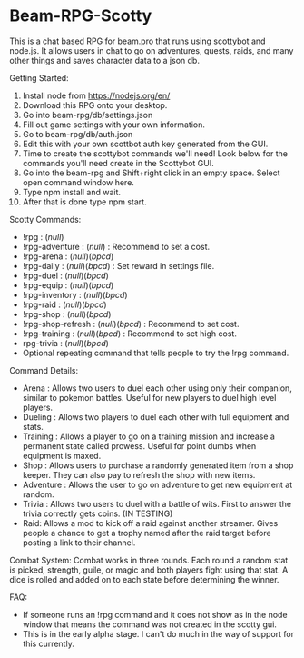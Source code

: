 # Beam-RPG-Scotty
This is a chat based RPG for beam.pro that runs using scottybot and node.js. It allows users in chat to go on adventures, quests, raids, and many other things and saves character data to a json db.

Getting Started: <br>
1. Install node from https://nodejs.org/en/ <br>
2. Download this RPG onto your desktop.<br>
3. Go into beam-rpg/db/settings.json <br>
4. Fill out game settings with your own information.<br>
5. Go to beam-rpg/db/auth.json <br>
6. Edit this with your own scottbot auth key generated from the GUI.<br>
7. Time to create the scottybot commands we'll need! Look below for the commands you'll need create in the Scottybot GUI.<br>
8. Go into the beam-rpg and Shift+right click in an empty space. Select open command window here.<br>
9. Type npm install and wait.<br>
10. After that is done type npm start.

Scotty Commands: <br>
  - !rpg : (_null_)
  - !rpg-adventure : (_null_) : Recommend to set a cost.
  - !rpg-arena : (_null_)(_bpcd_)
  - !rpg-daily : (_null_)(_bpcd_) : Set reward in settings file.
  - !rpg-duel : (_null_)(_bpcd_)
  - !rpg-equip : (_null_)(_bpcd_)
  - !rpg-inventory : (_null_)(_bpcd_)
  - !rpg-raid : (_null_)(_bpcd_)
  - !rpg-shop : (_null_)(_bpcd_)
  - !rpg-shop-refresh :  (_null_)(_bpcd_) : Recommend to set cost.
  - !rpg-training :  (_null_)(_bpcd_) : Recommend to set high cost.
  - rpg-trivia :  (_null_)(_bpcd_)
  - Optional repeating command that tells people to try the !rpg command. <br>

Command Details:
- Arena : Allows two users to duel each other using only their companion, similar to pokemon battles. Useful for new players to duel high level players.
- Dueling : Allows two players to duel each other with full equipment and stats.
- Training : Allows a player to go on a training mission and increase a permanent state called prowess. Useful for point dumbs when equipment is maxed.
- Shop : Allows users to purchase a randomly generated item from a shop keeper. They can also pay to refresh the shop with new items.
- Adventure : Allows the user to go on adventure to get new equipment at random.
- Trivia : Allows two users to duel with a battle of wits. First to answer the trivia correctly gets coins. (IN TESTING)
- Raid: Allows a mod to kick off a raid against another streamer. Gives people a chance to get a trophy named after the raid target before posting a link to their channel.

Combat System:
Combat works in three rounds. Each round a random stat is picked, strength, guile, or magic and both players fight using that stat. A dice is rolled and added on to each state before determining the winner.
  
FAQ:
- If someone runs an !rpg command and it does not show as in the node window that means the command was not created in the scotty gui.
- This is in the early alpha stage. I can't do much in the way of support for this currently.
